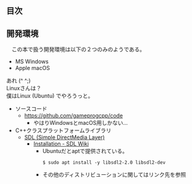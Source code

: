 
## 目次

## 開発環境
　この本で扱う開発環境は以下の２つのみのようである。
 
- MS Windows
- Apple macOS

あれ (^ ^;)<br>
Linuxさんは？<br>
僕はLinux (Ubuntu) でやろうっと。


- ソースコード
  - https://github.com/gameprogcpp/code
    - やはりWindowsとmacOS用しかない...
- C++クラスプラットフォームライブラリ
  - [SDL (Simple DirectMedia Layer)](https://www.libsdl.org/)
    - [Installation - SDL Wiki](http://wiki.libsdl.org/Installation)
      - Ubuntuだとaptで提供されている。
        ```
        $ sudo apt install -y libsdl2-2.0 libsdl2-dev
        ```
      - その他のディストリビューションに関してはリンク先を参照

